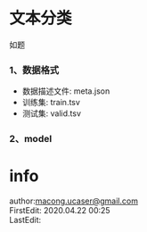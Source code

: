 # 文本分类  
如题  

### 1、数据格式  
- 数据描述文件: meta.json      
- 训练集: train.tsv       
- 测试集: valid.tsv       


### 2、model  




# info  
author:macong.ucaser@gmail.com    
FirstEdit: 2020.04.22 00:25     
LastEdit:    


